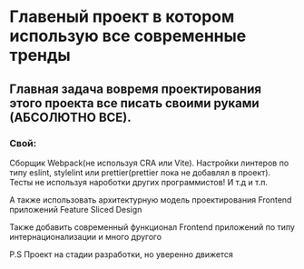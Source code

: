 # Главеный проект в котором использую все современные тренды 

## Главная задача вовремя проектирования этого проекта все писать своими руками (АБСОЛЮТНО ВСЕ).

### Свой:
Cборщик Webpack(не используя CRA или Vite).
Настройки линтеров по типу eslint, stylelint или prettier(prettier пока не добавлял в проект).
Тесты не используя нароботки других программистов!
И т.д и т.п.


А также использовать архитектурную модель проектирования Frontend приложений Feature Sliced Design

Также добавить современный функционал Frontend приложений по типу интернационализации и много другого

P.S Проект на стадии разработки, но уверенно движется
